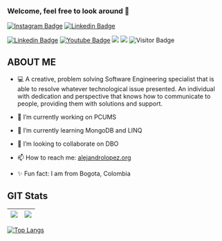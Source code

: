 ### Welcome, feel free to look around 👋 
[![Instagram Badge](https://img.shields.io/badge/-col.alejo-orange?style=plastic-square&logo=instagram&logoColor=white&link=https://www.instagram.com/col.alejo/)](https://instagram.com/codingpotter)
[![Linkedin Badge](https://img.shields.io/badge/-dhanrajdc7-blue?style=plastic-square&logo=Linkedin&logoColor=white&link=https://www.linkedin.com/in/dhanrajdc7/)](https://www.linkedin.com/in/dhanrajdc7/)

[![Linkedin Badge](https://img.shields.io/badge/-Alejandro-HUB-blue?style=plastic-square&logo=Linkedin&logoColor=white&link=https://www.linkedin.com/in/alejandro-lopez-7a0068154/)](https://www.linkedin.com/in/alejandro-lopez-7a0068154/)
[![Youtube Badge](https://img.shields.io/badge/-AlexMixVids-red?style=plastic-square&logo=youtube&logoColor=white&link=https://www.youtube.com/user/thecoolAlelopezm)](https://www.youtube.com/user/thecoolAlelopezm)
<a href="https://portfolium.com/AlejandroLopez97"><img src="https://img.shields.io/badge/MyPortfolio-blueviolet.svg"/></a>
<a href="https://1drv.ms/b/s!ApEeJO6L-j83lNZ0WtFeFSGwPklmOA?e=1SBEzl"><img src="https://img.shields.io/badge/MyResume-red.svg"/></a>
![Visitor Badge](https://visitor-badge.laobi.icu/badge?page_id=Alejandro-HUB)

## ABOUT ME 
- :computer: A creative, problem solving Software Engineering specialist that is able to resolve whatever technological issue presented. An individual with dedication and perspective that knows how to communicate to people, providing them with solutions and support.

- 🔭 I’m currently working on PCUMS
- 🌱 I’m currently learning MongoDB and LINQ
- 👯 I’m looking to collaborate on DBO
- 📫 How to reach me: <a href="https://alejandrolopez.org/">alejandrolopez.org</a>
- ✨ Fun fact: I am from Bogota, Colombia 

## GIT Stats
<img src="https://github-readme-stats.vercel.app/api?username=Alejandro-HUB&&show_icons=true&count_private=true&theme=radical"/>|<img src="https://github-readme-streak-stats.herokuapp.com/?user=Alejandro-HUB&theme=radical"/>|
|---|---|

[![Top Langs](https://github-readme-stats.vercel.app/api/top-langs/?username=Alejandro-HUB&layout=radical)](https://github.com/Alejandro-HUB/Alejandro-HUB)

<!--
**Alejandro-HUB/Alejandro-HUB** is a ✨ _special_ ✨ repository because its `README.md` (this file) appears on your GitHub profile.

Here are some ideas to get you started:



-->

